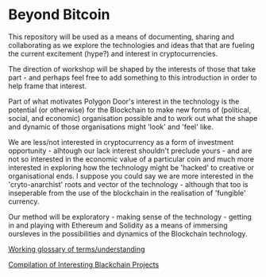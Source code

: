 # Beyond Bitcoin

This repository will be used as a means of documenting, sharing and collaborating as we explore the technologies and ideas that that are fueling the current excitement (hype?) and interest in cryptocurrencies. 

The direction of workshop will be shaped by the interests of those that take part - and perhaps feel free to add something to this introduction in order to help frame that interest. 

Part of what motivates Polygon Door's interest in the technology is the potential (or otherwise) for the Blockchain to make new forms of (political, social, and economic) organisation possible and to work out what the shape and dynamic of those organisations might 'look' and 'feel' like. 

We are less/not interested in cryptocurrency as a form of investment opportunity - alhtough our lack interest shouldn't preclude yours - and are not so interested in the economic value of a particular coin and much more interested in exploring how the technology might be 'hacked' to creative or organisational ends. I suppose you could say we are more interested in the 'cryto-anarchist' roots and vector of the technology - although that too is inseperable from the use of the blockchain in the realisation of 'fungible' currency.

Our method will be exploratory - making sense of the technology - getting in and playing with Ethereum and Solidity as a means of immersing oursleves in the possibilities and dynamics of the Blockchain technology.

[Working glossary of terms/understanding ](docs/glossary.md)

[Compilation of Interesting Blackchain Projects](beyondbitcoin/blockchainprojects.md)
